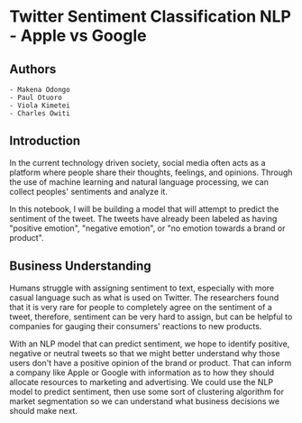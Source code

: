 # Twitter Sentiment Classification NLP - Apple vs Google

## Authors

    - Makena Odongo
    - Paul Otuoro
    - Viola Kimetei
    - Charles Owiti

## Introduction

In the current technology driven society, social media often acts as a platform where people share their thoughts, feelings, and opinions. Through the use of machine learning and natural language processing, we can collect peoples' sentiments  and analyze it.

In this notebook, I will be building a model that will attempt to predict the sentiment of the tweet. The tweets have already been labeled as having "positive emotion", "negative emotion", or "no emotion towards a brand or product".

## Business Understanding

Humans struggle with assigning sentiment to text, especially with more casual language such as what is used on Twitter. The researchers found that it is very rare for people to completely agree on the sentiment of a tweet, therefore, sentiment can be very hard to assign, but can be helpful to companies for gauging their consumers' reactions to new products.

With an NLP model that can predict sentiment, we hope to identify positive, negative or neutral tweets so that we might better understand why those users don't have a positive opinion of the brand or product.  That can inform a company like Apple or Google with information as to how they should allocate resources to marketing and advertising.  We could use the NLP model to predict sentiment, then use some sort of clustering algorithm for market segmentation so we can understand what business decisions we should make next.
